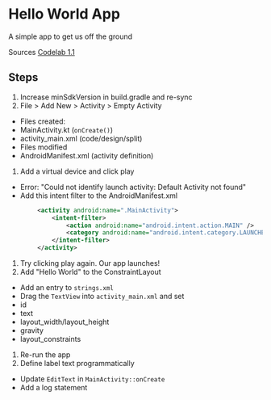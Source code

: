 # Hello World App

A simple app to get us off the ground

Sources
[Codelab 1.1](https://developer.android.com/codelabs/android-training-hello-world?hl=en#3)

## Steps

1. Increase minSdkVersion in build.gradle and re-sync
1. File > Add New > Activity > Empty Activity
* Files created: 
 * MainActivity.kt (`onCreate()`)
 * activity_main.xml (code/design/split)
* Files modified
 * AndroidManifest.xml (activity definition)
1. Add a virtual device and click play
* Error: "Could not identify launch activity: Default Activity not found"
* Add this intent filter to the AndroidManifest.xml
```xml
        <activity android:name=".MainActivity">
            <intent-filter>
                <action android:name="android.intent.action.MAIN" />
                <category android:name="android.intent.category.LAUNCHER" />
            </intent-filter>
        </activity>
```
1. Try clicking play again. Our app launches!
1. Add "Hello World" to the ConstraintLayout
* Add an entry to `strings.xml`
* Drag the `TextView` into `activity_main.xml` and set
 * id
 * text
 * layout_width/layout_height
 * gravity
 * layout_constraints
1. Re-run the app
1. Define label text programmatically
 * Update `EditText` in `MainActivity::onCreate`
 * Add a log statement
